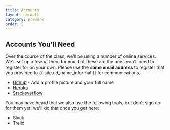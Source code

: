 ```yaml
---
title: Accounts
layout: default
category: prework
order: 5
---
```


## Accounts You'll Need

Over the course of the class, we'll be using a number of online services.  We'll
set up a few of them for you, but these are the ones you'll need to register for
on your own. Please use the __same email address__ to register that you provided
to {{ site.cd_name_informal }} for communications.

* [Github](https://github.com/) - Add a profile picture and your full name
* [Heroku](https://signup.heroku.com/identity)
* [Stackoverflow](http://stackoverflow.com/)

You may have heard that we also use the following tools, but don't sign up for them yet; we'll do that once you get here:

* Slack
* Trello
